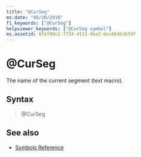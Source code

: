 ```yaml
---
title: "@CurSeg"
ms.date: "08/30/2018"
f1_keywords: ["@CurSeg"]
helpviewer_keywords: ["@CurSeg symbol"]
ms.assetid: 8fbf90c1-7734-4113-9ba2-6ec664b3b59f
---
```

# @CurSeg

The name of the current segment (text macro).

## Syntax

> @CurSeg

## See also

- [Symbols Reference](../../assembler/masm/symbols-reference.md)
